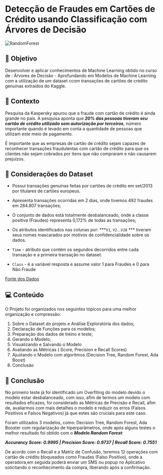 # Detecção de Fraudes em Cartões de Crédito usando Classificação com Árvores de Decisão

![RandomForest](https://user-images.githubusercontent.com/97552106/219500082-1f6382ad-3d68-4e48-bed5-2a53ea209e7e.png)


## :dart: Objetivo
Desenvolver e aplicar conhecimentos de Machine Learning obtido no curso de :  Árvores de Decisão - Aprofundando em Modelos de Machine Learning com a utilização de um dataset ccom transações de cartões de crédito genuínas extraídos do Kaggle.

## :bookmark: Contexto
Pesquisa da Kaspersky apurou que a fraude com cartão de crédito é ainda grande no país. A pesquisa aponta que ***20% das pessoas  tiveram seu cartão de crédito utilizado sem autorização por terceiros***, número importante quando é levado em conta a quantidade de pessoas que utilizam este meio de pagamento.

É importante que as empresas de cartão de crédito sejam capazes de reconhecer transações fraudulentas com cartão de crédito para que os clientes não sejam cobrados por itens que não compraram e não causarem prejuízos.

## :pushpin: Considerações do Dataset
- Possui transações genuínas feitas por cartões de crédito em set/2013 por titulares de cartões europeus.

- Apresenta transações ocorridas em 2 dias, onde tivemos 492 fraudes em 284.807 transações;

- O conjunto de dados está totalmente desbalanceado, onde a classe positiva (Fraudes) representa 0,172% de todas as transações;

- Os atributos identificados nas colunas por: ***`V1`, `V2`...`V28` *** tiveram seus nomes mascarados por motivos de confidencialidade sobre os dados.

- `Time` - atributo que contém os segundos decorridos entre cada transação e a primeira transação no dataset.

- `Class` - é a variável resposta e assume valor 1 para Fraudes e 0 para Não Fraude

[Fonte dos Dados](https://www.kaggle.com/datasets/mlg-ulb/creditcardfraud)

## :computer: Conteúdo
O Projeto foi organizados nos seguintes tópicos para uma melhor organização e compressão:
1. Sobre o Dataset do projeto e Análise Exploratória dos dados;
2. Declaração de Funções para os modelos;
3. Preparação dos dados de treino e teste;
4. Gerando o Modelo;
5. Visualizando e Salvando o Modelo
6. Avaliando as Métricas ( Score, Precision e Recall Scores)
7. Ajustando o Modelo com algoritmos (Decision Tree, Random Forest, Ada Boost)
8. Conclusão

## :closed_book: Conclusão
No primeiro teste já foi identificado um Overfiting do modelo devido o modelo estar desbalanceado, com isso, afim de termos um modelo com resultados eficazes, foi considerado as Métricas de Precisão e Recall, afim de, avaliarmos com mais detalhes o modelo e reduzir os erros (Falsos Positivos e Falsos Negativos) já que estes são cruciais para este caso. 

Foram utilizados 3 modelos, como: Decision Tree, Random Forest, Ada Booster com regularização de hiperparâmetros, onde após alguns testes o melhor resultado foi obtido com o ***Modelo Random Forest***:

***Accurancy Score:  0.9995 | Precision Score:  0.9737 | Recall Score:  0.7551***

De acordo com o Recall e a Matriz de Confusão, teremos 12 operações com cartão de crédito bloqueados como Fraudes (Falso Positivo), onde a operadora,em seguida poderá enviar um SMS ou popup no Aplicativo solicitando o reconhecimento da compra, liberando após a confirmação.
